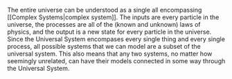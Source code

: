 The entire universe can be understood as a single all encompassing [[Complex Systems|complex system]]. The inputs are every particle in the universe, the processes are all of the (known and unknown) laws of physics, and the output is a new state for every particle in the universe. Since the Universal System encompases every single thing and every single process, all possible systems that we can model are a subset of the universal system. This also means that any two systems, no matter how seemingly unrelated, can have their models connected in some way through the Universal System.